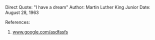 Direct Quote: "I have a dream"
Author: Martin Luther King Junior
Date: August 28, 1963

References:

1. www.google.com/asdfasfs
